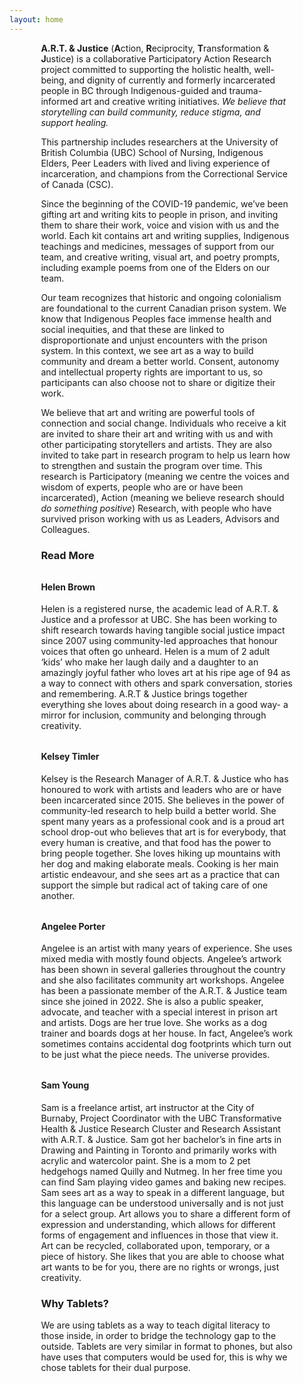 ```yaml
---
layout: home
---
```


<VPTeamPage>
  <VPTeamPageTitle>
    <template #title>
      <img src="/banners/OurOriginStory.png" class="responsive-image">
    </template>
    <template #lead>
      About Us: Our Origin Story
    </template>
  </VPTeamPageTitle>
  <VPTeamPageSection>
  </VPTeamPageSection>
</VPTeamPage>

<div class="responsive-text">
<b>A.R.T. & Justice</b> (<b>A</b>ction, <b>R</b>eciprocity, <b>T</b>ransformation & <b>J</b>ustice) is a collaborative Participatory Action Research project committed to supporting the holistic health, well-being, and dignity of currently and formerly incarcerated people in BC through Indigenous-guided and trauma-informed art and creative writing initiatives. <i>We believe that storytelling can build community, reduce stigma, and support healing.</i>

This partnership includes researchers at the University of British Columbia (UBC) School of Nursing, Indigenous Elders, Peer Leaders with lived and living experience of incarceration, and champions from the Correctional Service of Canada (CSC). 

Since the beginning of the COVID-19 pandemic, we’ve been gifting art and writing kits to people in prison, and inviting them to share their work, voice and vision with us and the world. Each kit contains art and writing supplies, Indigenous teachings and medicines, messages of support from our team, and creative writing, visual art, and poetry prompts, including example poems from one of the Elders on our team. 

Our team recognizes that historic and ongoing colonialism are foundational to the current Canadian prison system. We know that Indigenous Peoples face immense health and social inequities, and that these are linked to disproportionate and unjust encounters with the prison system. In this context, we see art as a way to build community and dream a better world. Consent, autonomy and intellectual property rights are important to us, so participants can also choose not to share or digitize their work. 

We believe that art and writing are powerful tools of connection and social change. Individuals who receive a kit are invited to share their art and writing with us and with other participating storytellers and artists. They are also invited to take part in research program to help us learn how to strengthen and sustain the program over time. This research is Participatory (meaning we centre the voices and wisdom of experts, people who are or have been incarcerated), Action (meaning we believe research should <i>do something positive</i>) Research, with people who have survived prison working with us as Leaders, Advisors and Colleagues.   
</div>



<VPTeamPage>
  <VPTeamPageTitle>
    <template #title>
      <img src="/banners/MeetTheTeam.png" class="responsive-image">
    </template>
    <template #lead>
      Our Team
    </template>
  </VPTeamPageTitle>
  <VPTeamPageSection>
  <template #members>
      <VPTeamMembers size="medium" :members="teamMembers" />
    </template>
  </VPTeamPageSection>
</VPTeamPage>

<div class="responsive-text">

### Read More

<h4 style="margin-top: 2rem;">
  Helen Brown
</h4>

Helen is a registered nurse, the academic lead of A.R.T. & Justice and a professor at UBC. She has been working to shift research towards having tangible social justice impact since 2007 using community-led approaches that honour voices that often go unheard. Helen is a mum of 2 adult ‘kids’ who make her laugh daily and a daughter to an amazingly joyful father who loves art at his ripe age of 94 as a way to connect with others and spark conversation, stories and remembering. A.R.T & Justice brings together everything she loves about doing research in a good way- a mirror for inclusion, community and belonging through creativity.

<h4 style="margin-top: 2rem;">
  Kelsey Timler
</h4>

Kelsey is the Research Manager of A.R.T. & Justice who has honoured to work with artists and leaders who are or have been incarcerated since 2015. She believes in the power of community-led research to help build a better world. She spent many years as a professional cook and is a proud art school drop-out who believes that art is for everybody, that every human is creative, and that food has the power to bring people together. She loves hiking up mountains with her dog and making elaborate meals. Cooking is her main artistic endeavour, and she sees art as a practice that can support the simple but radical act of taking care of one another.

<h4 style="margin-top: 2rem;">
  Angelee Porter
</h4>

Angelee is an artist with many years of experience. She uses mixed media with mostly found objects. Angelee’s artwork has been shown in several galleries throughout the country and she also facilitates community art workshops. Angelee has been a passionate member of the A.R.T. & Justice team since she joined in 2022. She is also a public speaker, advocate, and teacher with a special interest in prison art and artists. Dogs are her true love. She works as a dog trainer and boards dogs at her house. In fact, Angelee’s work sometimes contains accidental dog footprints which turn out to be just what the piece needs. The universe provides.

<h4 style="margin-top: 2rem;">
  Sam Young
</h4>

Sam is a freelance artist, art instructor at the City of Burnaby, Project Coordinator with the UBC Transformative Health & Justice Research Cluster and Research Assistant with A.R.T. & Justice. Sam got her bachelor’s in fine arts in Drawing and Painting in Toronto and primarily works with acrylic and watercolor paint. She is a mom to 2 pet hedgehogs named Quilly and Nutmeg. In her free time you can find Sam playing video games and baking new recipes. Sam sees art as a way to speak in a different language, but this language can be understood universally and is not just for a select group. Art allows you to share a different form of expression and understanding, which allows for different forms of engagement and influences in those that view it. Art can be recycled, collaborated upon, temporary, or a piece of history. She likes that you are able to choose what art wants to be for you, there are no rights or wrongs, just creativity.
</div>

<VPTeamPage>
  <VPTeamPageTitle>
    <template #title>
      <img src="/banners/WhyTablets.png" class="responsive-image">
    </template>
  </VPTeamPageTitle>
  <VPTeamPageSection>
  </VPTeamPageSection>
</VPTeamPage>

<div class="responsive-text">

### Why Tablets?

We are using tablets as a way to teach digital literacy to those inside, in order to bridge the technology gap to the outside. Tablets are very similar in format to phones, but also have uses that computers would be used for, this is why we chose tablets for their dual purpose.
</div>


<VPTeamPage>
  <VPTeamPageTitle>
    <template #title>
      <img src="/banners/KeepInTouch.png" class="responsive-image">
    </template>
    <template #lead>
      <p>To keep in touch, call us at 1-888-379-0118 or send mail to Kelsey Timler or Helen Brown at the following mailing address:</p>
      <div class="about-address">
        <p>University of British Columbia</p>
        <p>School of Nursing</p>
        <p>T201-2211 Wesbrook Mall</p>
        <p>Vancouver, BC, Canada, V6T 2B5</p>
      </div>
    </template>
  </VPTeamPageTitle>
  <VPTeamPageSection>
  </VPTeamPageSection>
</VPTeamPage>


<style>
.about-address p {
  margin: 0;
  color: var(--vp-c-text-2);
  font-size: 0.95rem;
  line-height: 1.5;
}

.responsive-image {
    margin: 0 auto;
    width: 100%;
    height: auto;
    border-radius: 12px;
}

.responsive-text {
    width: 100%;
    margin: 0 auto;
    padding: 0 1rem;
}

@media (min-width: 768px) {
    .responsive-image {
        width: 70%;
    }
    .responsive-text {
        width: 80%;
    }
}
</style>

<script setup>
import {
  VPTeamPage,
  VPTeamPageTitle,
  VPTeamMembers,
  VPTeamPageSection
} from 'vitepress/theme'

const teamMembers = [
  {
    avatar: '/team/helen-brown.png',
    name: 'Helen Brown',
    title: 'Associate Professor & Academic Lead',
    // sponsor: './about#helen-brown',
    // actionText: 'Learn more'
  },
  {
    avatar: '/team/kelsey-timler.png',
    name: 'Kelsey Timler',
    title: 'Research Manager',
    // sponsor: './about#kelsey-timler',
    // actionText: 'Learn more'
  },
  {
    avatar: '/team/angelee-porter.png',
    name: 'Angelee Porter',
    title: 'Research Assistant',
    // sponsor: './about#angelee-porter',
    // actionText: 'Learn more'
  },
  {
    avatar: '/team/sam-young.png',
    name: 'Sam Young',
    title: 'Research Assistant',
    // sponsor: './about#sam-young',
    // actionText: 'Learn more'
  },
  {
    avatar: 'https://avatars.githubusercontent.com/u/26402139',
    name: 'cynber',
    title: 'Developer & Volunteer',
  },
  {
    avatar: 'https://avatars.githubusercontent.com/u/98669531',
    name: 'sagedrake',
    title: 'Developer & Volunteer',
  },
  {
    avatar: 'https://avatars.githubusercontent.com/u/98340537',
    name: 'logank8',
    title: 'Developer & Volunteer',
  },
]
</script>